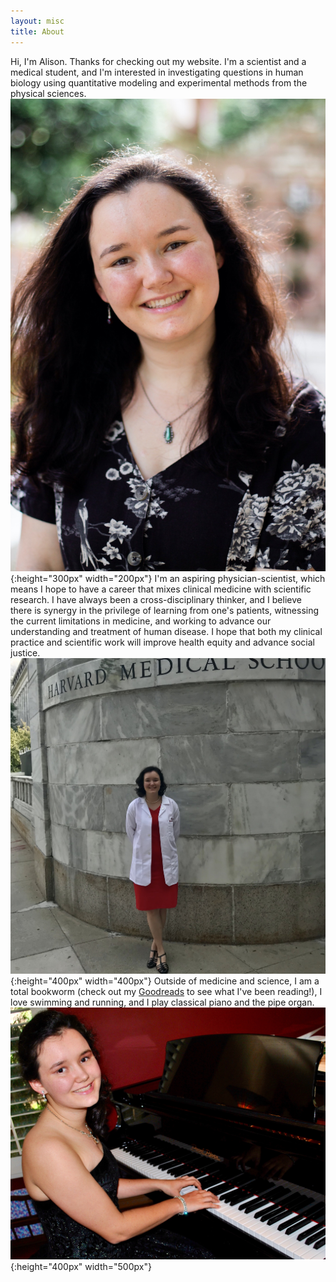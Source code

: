 ```yaml
---
layout: misc
title: About
---
```

Hi, I'm Alison. Thanks for checking out my website. I'm a scientist and a medical student, and I'm interested in investigating questions in human biology using quantitative modeling and experimental methods from the physical sciences.
![Picture of Alison](/assets/img/alison-headshot.jpeg){:height="300px" width="200px"}
I'm an aspiring physician-scientist, which means I hope to have a career that mixes clinical medicine with scientific research. I have always been a cross-disciplinary thinker, and I believe there is synergy in the privilege of learning from one's patients, witnessing the current limitations in medicine, and working to advance our understanding and treatment of human disease. I hope that both my clinical practice and scientific work will improve health equity and advance social justice.
![Alison in front of HMS](/assets/img/alison-white-coat.jpg){:height="400px" width="400px"}
Outside of medicine and science, I am a total bookworm (check out my [Goodreads](https://www.goodreads.com/user/show/38821028-alison) to see what I've been reading!), I love swimming and running, and I play classical piano and the pipe organ.
![Alison at piano](/assets/img/alison-piano.jpeg){:height="400px" width="500px"}
